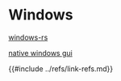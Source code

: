 # Windows

[windows-rs][windows-rs]

[native windows gui][native-windows-gui]

[native-windows-gui]: https://github.com/gabdube/native-windows-gui
[windows-rs]: https://github.com/microsoft/windows-rs
{{#include ../refs/link-refs.md}}
